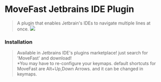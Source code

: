 # MoveFast Jetbrains IDE Plugin
> A plugin that enables Jetbrain's IDEs to navigate multiple lines at once.
![](./intro.gif)

### Installation
>Available in Jetbrains IDE's plugins marketplace! just search for 'MoveFast' and download!  
>*You may have to re-configure your keymaps. default shortcuts for MoveFast are Alt+Up,Down Arrows. and it can be changed in keymaps.
